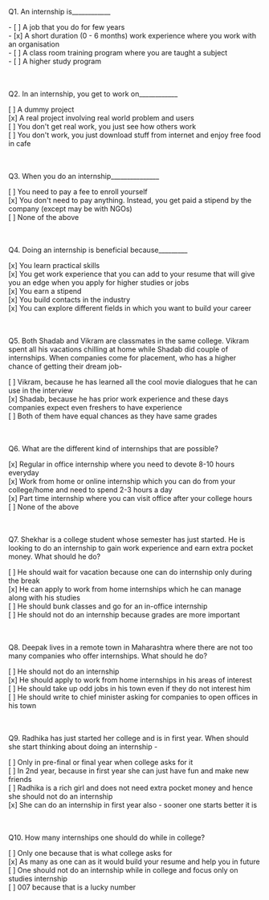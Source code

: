 Q1. An internship is____________ </div>
<div>
- [ ] A job that you do for few years
</div>
<div>
- [x] A short duration (0 - 6 months) work experience where you work with an organisation
</div>
<div>
- [ ] A class room training program where you are taught a subject
</div>
<div>
- [ ] A higher study program
</div>
</div>
<br />
<br />

Q2. In an internship, you get to work on____________</div>
<div>
[ ] A dummy project
</div>
<div>
[x] A real project involving real world problem and users
</div>
<div>
[ ] You don't get real work, you just see how others work
</div>
<div>
[ ] You don't work, you just download stuff from internet and enjoy free food in cafe
</div>
</div>
<br />
<br />

Q3. When you do an internship_______________</div>
<div>
[ ] You need to pay a fee to enroll yourself
</div>
<div>
[x] You don't need to pay anything. Instead, you get paid a stipend by the company (except may be with NGOs)
</div>
<div>
[ ] None of the above
</div>
</div>
<br />
<br />

Q4. Doing an internship is beneficial because_________</div>
<div>
[x] You learn practical skills
</div>
<div>
[x] You get work experience that you can add to your resume that will give you an edge when you apply for higher studies or jobs
</div>
<div>
[x] You earn a stipend
</div>
<div>
[x] You build contacts in the industry
</div>
<div>
[x] You can explore different fields in which you want to build your career
</div>
</div>
<br />
<br />

Q5. Both Shadab and Vikram are classmates in the same college. Vikram spent all his vacations chilling at home while
Shadab did couple of internships. When companies come for placement, who has a higher chance of getting their dream job-
</div>
<div>
[ ] Vikram, because he has learned all the cool movie dialogues that he can use in the interview
</div>
<div>
[x] Shadab, because he has prior work experience and these days companies expect even freshers to have experience
</div>
<div>
[ ] Both of them have equal chances as they have same grades
</div>
</div>
<br />
<br />

Q6. What are the different kind of internships that are possible?</div>
<div>
[x] Regular in office internship where you need to devote 8-10 hours everyday
</div>
<div>
[x] Work from home or online internship which you can do from your college/home and need to spend 2-3 hours a day
</div>
<div>
[x] Part time internship where you can visit office after your college hours
</div>
<div>
[ ] None of the above
</div>
</div>
<br />
<br />

Q7. Shekhar is a college student whose semester has just started. He is looking to do an internship to gain work
experience and earn extra pocket money. What should he do?</div>
<div>
[ ] He should wait for vacation because one can do internship only during the break
</div>
<div>
[x] He can apply to work from home internships which he can manage along with his studies
</div>
<div>
[ ] He should bunk classes and go for an in-office internship
</div>
<div>
[ ] He should not do an internship because grades are more important
</div>
</div>
<br />
<br />

Q8. Deepak lives in a remote town in Maharashtra where there are not too many companies who offer internships. What
should he do?</div>
<div>
[ ] He should not do an internship
</div>
<div>
[x] He should apply to work from home internships in his areas of interest
</div>
<div>
[ ] He should take up odd jobs in his town even if they do not interest him
</div>
<div>
[ ] He should write to chief minister asking for companies to open offices in his town
</div>
</div>
<br />
<br />

Q9. Radhika has just started her college and is in first year. When should she start thinking about doing an internship
-</div>
<div>
[ ] Only in pre-final or final year when college asks for it
</div>
<div>
[ ] In 2nd year, because in first year she can just have fun and make new friends
</div>
<div>
[ ] Radhika is a rich girl and does not need extra pocket money and hence she should not do an internship
</div>
<div>
[x] She can do an internship in first year also - sooner one starts better it is
</div>
</div>
<br />
<br />

Q10. How many internships one should do while in college?</div>
<div>
[ ] Only one because that is what college asks for
</div>
<div>
[x] As many as one can as it would build your resume and help you in future
</div>
<div>
[ ] One should not do an internship while in college and focus only on studies internship
</div>
<div>
[ ] 007 because that is a lucky number
</div>
</div>